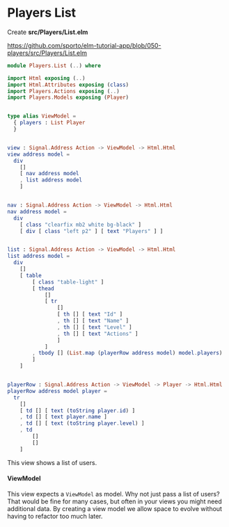 # Players List

Create __src/Players/List.elm__

<https://github.com/sporto/elm-tutorial-app/blob/050-players/src/Players/List.elm>

```elm
module Players.List (..) where

import Html exposing (..)
import Html.Attributes exposing (class)
import Players.Actions exposing (..)
import Players.Models exposing (Player)


type alias ViewModel =
  { players : List Player
  }


view : Signal.Address Action -> ViewModel -> Html.Html
view address model =
  div
    []
    [ nav address model
    , list address model
    ]


nav : Signal.Address Action -> ViewModel -> Html.Html
nav address model =
  div
    [ class "clearfix mb2 white bg-black" ]
    [ div [ class "left p2" ] [ text "Players" ] ]


list : Signal.Address Action -> ViewModel -> Html.Html
list address model =
  div
    []
    [ table
        [ class "table-light" ]
        [ thead
            []
            [ tr
                []
                [ th [] [ text "Id" ]
                , th [] [ text "Name" ]
                , th [] [ text "Level" ]
                , th [] [ text "Actions" ]
                ]
            ]
        , tbody [] (List.map (playerRow address model) model.players)
        ]
    ]


playerRow : Signal.Address Action -> ViewModel -> Player -> Html.Html
playerRow address model player =
  tr
    []
    [ td [] [ text (toString player.id) ]
    , td [] [ text player.name ]
    , td [] [ text (toString player.level) ]
    , td
        []
        []
    ]
```

This view shows a list of users. 

#### ViewModel

This view expects a `ViewModel` as model. Why not just pass a list of users? That would be fine for many cases, but often in your views you might need additional data. By creating a view model we allow space to evolve without having to refactor too much later.
